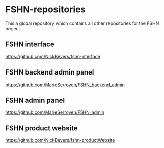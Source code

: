 # FSHN-repositories
This a global repository which contains all other repositories for the FSHN project. 

## FSHN interface
https://github.com/NickBevers/fshn-interface

## FSHN backend admin panel
https://github.com/MarieSerroyen/FSHN_backend_admin

## FSHN admin panel
https://github.com/MarieSerroyen/FSHN_admin

## FSHN product website
https://github.com/NickBevers/fshn-productWebsite